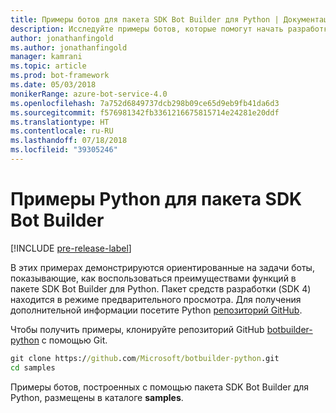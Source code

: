 ```yaml
---
title: Примеры ботов для пакета SDK Bot Builder для Python | Документация Майкрософт
description: Исследуйте примеры ботов, которые помогут начать разработку бота с помощью пакета SDK Bot Builder для Python.
author: jonathanfingold
ms.author: jonathanfingold
manager: kamrani
ms.topic: article
ms.prod: bot-framework
ms.date: 05/03/2018
monikerRange: azure-bot-service-4.0
ms.openlocfilehash: 7a752d6849737dcb298b09ce65d9eb9fb41da6d3
ms.sourcegitcommit: f576981342fb3361216675815714e24281e20ddf
ms.translationtype: HT
ms.contentlocale: ru-RU
ms.lasthandoff: 07/18/2018
ms.locfileid: "39305246"
---
```

# <a name="python-samples-for-bot-builder-sdk"></a>Примеры Python для пакета SDK Bot Builder
[!INCLUDE [pre-release-label](../includes/pre-release-label.md)]

В этих примерах демонстрируются ориентированные на задачи боты, показывающие, как воспользоваться преимуществами функций в пакете SDK Bot Builder для Python. Пакет средств разработки (SDK 4) находится в режиме предварительного просмотра. Для получения дополнительной информации посетите Python [репозиторий GitHub](https://github.com/Microsoft/botbuilder-python). 

Чтобы получить примеры, клонируйте репозиторий GitHub [botbuilder-python](https://github.com/Microsoft/botbuilder-python) с помощью Git.

```cmd
git clone https://github.com/Microsoft/botbuilder-python.git
cd samples
```
Примеры ботов, построенных с помощью пакета SDK Bot Builder для Python, размещены в каталоге **samples**.

